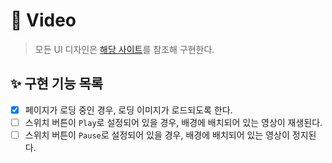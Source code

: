 # 🚀 Video

> 모든 UI 디자인은 [해당 사이트](https://vannilla-js-basic-project-9-video-preloader.netlify.app)를 참조해 구현한다.

## ✨ 구현 기능 목록

- [x] 페이지가 로딩 중인 경우, 로딩 이미지가 로드되도록 한다.
- [ ] 스위치 버튼이 `Play`로 설정되어 있을 경우, 배경에 배치되어 있는 영상이 재생된다.
- [ ] 스위치 버튼이 `Pause`로 설정되어 있을 경우, 배경에 배치되어 있는 영상이 정지된다.
